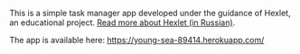 This is a simple task manager app developed under the guidance of Hexlet, an educational project. [Read more about Hexlet (in Russian)](https://ru.hexlet.io/pages/about?utm_source=github&utm_medium=link&utm_campaign=koa-nodejs-application).

The app is available here: https://young-sea-89414.herokuapp.com/
